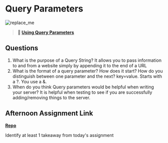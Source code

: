 # Query Parameters

![replace_me](https://codeworks.blob.core.windows.net/public/assets/img/illustrations/placeholder.svg)

> **📖 [Using Query Parameters](https://codeworksacademy.com/fs-student-guide/resources/wk5/01-Query-Parameters)**

## Questions

1. What is the purpose of a Query String?
  It allows you to pass information to and from a website simply by appending it to the end of a URL
2. What is the format of a query parameter? How does it start? How do you distinguish between one parameter and the next?
key=value. Starts with a ?. You use a &.
3. When do you think Query parameters would be helpful when writing your server?
It is helpful when testing to see if you are successfully adding/removing things to the server.
## Afternoon Assignment Link

**[Repo](https://github.com/TobyComon/StevenUniverseApi)**

Identify at least 1 takeaway from today's assignment
